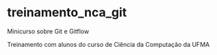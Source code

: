 # treinamento_nca_git
Minicurso sobre Git e Gitflow

Treinamento com alunos do curso de Ciência da Computação da UFMA
